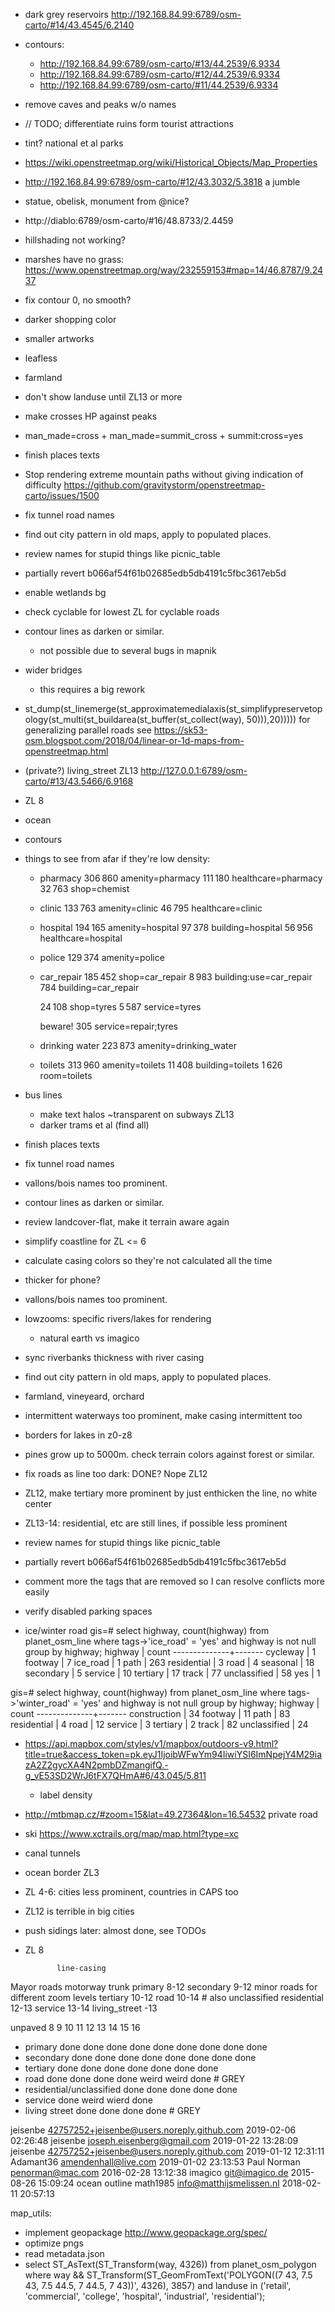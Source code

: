 * dark grey reservoirs http://192.168.84.99:6789/osm-carto/#14/43.4545/6.2140
* contours:
  * http://192.168.84.99:6789/osm-carto/#13/44.2539/6.9334
  * http://192.168.84.99:6789/osm-carto/#12/44.2539/6.9334
  * http://192.168.84.99:6789/osm-carto/#11/44.2539/6.9334
* remove caves and peaks w/o names
*   // TODO; differentiate ruins form tourist attractions
* tint? national et al parks
* https://wiki.openstreetmap.org/wiki/Historical_Objects/Map_Properties
* http://192.168.84.99:6789/osm-carto/#12/43.3032/5.3818 a jumble
* statue, obelisk, monument from @nice?
* http://diablo:6789/osm-carto/#16/48.8733/2.4459
* hillshading not working?
* marshes have no grass: https://www.openstreetmap.org/way/232559153#map=14/46.8787/9.2437
* fix contour 0, no smooth?
* darker shopping color
* smaller artworks
* leafless
* farmland
* don't show landuse until ZL13 or more
* make crosses HP against peaks
* man_made=cross + man_made=summit_cross + summit:cross=yes
* finish places texts
* Stop rendering extreme mountain paths without giving indication of difficulty
  https://github.com/gravitystorm/openstreetmap-carto/issues/1500
* fix tunnel road names
* find out city pattern in old maps, apply to populated places.
* review names for stupid things like picnic_table
* partially revert b066af54f61b02685edb5db4191c5fbc3617eb5d
* enable wetlands bg
* check cyclable for lowest ZL for cyclable roads
* contour lines as darken or similar.
    * not possible due to several bugs in mapnik
* wider bridges
  * this requires a big rework
* st_dump(st_linemerge(st_approximatemedialaxis(st_simplifypreservetopology(st_multi(st_buildarea(st_buffer(st_collect(way), 50))),20)))))
  for generalizing parallel roads
  see https://sk53-osm.blogspot.com/2018/04/linear-or-1d-maps-from-openstreetmap.html

* (private?) living_street ZL13 http://127.0.0.1:6789/osm-carto/#13/43.5466/6.9168
* ZL 8
* ocean
* contours

* things to see from afar if they're low density:
  * pharmacy
    306 860 amenity=pharmacy
    111 180 healthcare=pharmacy
     32 763 shop=chemist

  * clinic
    133 763 amenity=clinic
     46 795 healthcare=clinic

  * hospital
    194 165 amenity=hospital
     97 378 building=hospital
     56 956 healthcare=hospital

  * police
    129 374 amenity=police

  * car_repair
    185 452 shop=car_repair
      8 983 building:use=car_repair
        784 building=car_repair

    24 108 shop=tyres
     5 587 service=tyres

    beware!
       305 service=repair;tyres

  * drinking water
    223 873 amenity=drinking_water

  * toilets
    313 960 amenity=toilets
     11 408 building=toilets
      1 626 room=toilets

* bus lines
  * make text halos ~transparent on subways ZL13
  * darker trams et al (find all)

* finish places texts
* fix tunnel road names
* vallons/bois names too prominent.
* contour lines as darken or similar.
* review landcover-flat, make it terrain aware again
* simplify coastline for ZL <= 6
* calculate casing colors so they're not calculated all the time
* thicker for phone?
* vallons/bois names too prominent.
* lowzooms: specific rivers/lakes for rendering
  * natural earth vs imagico
* sync riverbanks thickness with river casing
* find out city pattern in old maps, apply to populated places.
* farmland, vineyeard, orchard
* intermittent waterways too prominent, make casing intermittent too
* borders for lakes in z0-z8
* pines grow up to 5000m. check terrain colors against forest or similar.

* fix roads as line too dark: DONE? Nope ZL12
 * ZL12, make tertiary more prominent by just enthicken the line, no white center
 * ZL13-14: residential, etc are still lines, if possible less prominent

* review names for stupid things like picnic_table
* partially revert b066af54f61b02685edb5db4191c5fbc3617eb5d
* comment more the tags that are removed so I can resolve conflicts more easily

* verify disabled parking spaces

* ice/winter road
gis=# select highway, count(highway) from planet_osm_line where tags->'ice_road' = 'yes' and highway is not null group by highway;
   highway    | count
--------------+-------
 cycleway     |     1
 footway      |     7
 ice_road     |     1
 path         |   263
 residential  |     3
 road         |     4
 seasonal     |    18
 secondary    |     5
 service      |    10
 tertiary     |    17
 track        |    77
 unclassified |    58
 yes          |     1

gis=# select highway, count(highway) from planet_osm_line where tags->'winter_road' = 'yes' and highway is not null group by highway;
   highway    | count
--------------+-------
 construction |    34
 footway      |    11
 path         |    83
 residential  |     4
 road         |    12
 service      |     3
 tertiary     |     2
 track        |    82
 unclassified |    24

* https://api.mapbox.com/styles/v1/mapbox/outdoors-v9.html?title=true&access_token=pk.eyJ1IjoibWFwYm94IiwiYSI6ImNpejY4M29iazA2Z2gycXA4N2pmbDZmangifQ.-g_vE53SD2WrJ6tFX7QHmA#6/43.045/5.811
  * label density

* http://mtbmap.cz/#zoom=15&lat=49.27364&lon=16.54532 private road
* ski https://www.xctrails.org/map/map.html?type=xc
* canal tunnels

* ocean border ZL3
* ZL 4-6: cities less prominent, countries in CAPS too
* ZL12 is terrible in big cities
* push sidings later: almost done, see TODOs
* ZL 8


             line-casing
Mayor roads
motorway
trunk
primary         8-12
secondary       9-12
minor roads for different zoom levels
tertiary       10-12
road           10-14  # also unclassified
residential    12-13
service        13-14
living_street    -13

unpaved
               8    9    10   11   12   13   14    15    16
* primary      done done done done done done done  done  done
* secondary         done done done done done done  done  done
* tertiary               done done done done done  done  done
* road                   done done done done weird weird done  # GREY
* residential/unclassified         done done done  done  done
* service                               done weird wierd done
* living street                         done done  done  done  # GREY

jeisenbe <42757252+jeisenbe@users.noreply.github.com>  2019-02-06 02:26:48
jeisenbe <joseph.eisenberg@gmail.com>  2019-01-22 13:28:09
jeisenbe <42757252+jeisenbe@users.noreply.github.com>  2019-01-12 12:31:11
Adamant36 <amendenhall@live.com>  2019-01-02 23:13:53
Paul Norman <penorman@mac.com>  2016-02-28 13:12:38
imagico <git@imagico.de>  2015-08-26 15:09:24
ocean outline math1985 <info@matthijsmelissen.nl>  2018-02-11 20:57:13

map_utils:
* implement geopackage
  http://www.geopackage.org/spec/
* optimize pngs
* read metadata.json
* select ST_AsText(ST_Transform(way, 4326))
  from planet_osm_polygon
  where way && ST_Transform(ST_GeomFromText('POLYGON((7 43, 7.5 43, 7.5 44.5, 7 44.5, 7 43))', 4326), 3857)
    and landuse in ('retail', 'commercial', 'college', 'hospital', 'industrial', 'residential');
